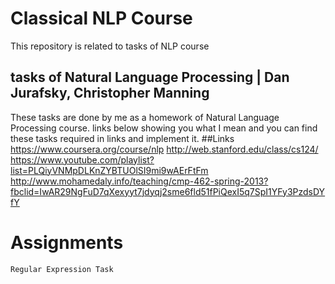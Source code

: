 # Classical NLP Course
This repository is related to tasks of NLP course
## tasks of Natural Language Processing | Dan Jurafsky, Christopher Manning
These tasks are done by me as a homework of Natural Language Processing course.
links below showing you what I mean and you can find these tasks required in links and implement it.
	##Links
		https://www.coursera.org/course/nlp
		http://web.stanford.edu/class/cs124/
		https://www.youtube.com/playlist?list=PLQiyVNMpDLKnZYBTUOlSI9mi9wAErFtFm
		http://www.mohamedaly.info/teaching/cmp-462-spring-2013?fbclid=IwAR29NgFuD7qXexyyt7jdyqj2sme6fld51fPiQexI5q7SpI1YFy3PzdsDYfY

# Assignments
	Regular Expression Task
